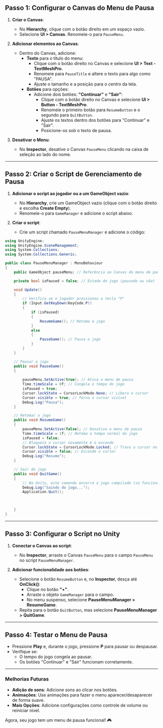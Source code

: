 ## **Passo 1: Configurar o Canvas do Menu de Pausa**

1. **Criar o Canvas**:
   - No **Hierarchy**, clique com o botão direito em um espaço vazio.
   - Selecione **UI > Canvas**. Renomeie-o para `PauseMenu`.

2. **Adicionar elementos ao Canvas**:
   - Dentro do Canvas, adicione:
     - **Texto** para o título do menu:
       - Clique com o botão direito no Canvas e selecione **UI > Text - TextMeshPro**.
       - Renomeie para `PauseTitle` e altere o texto para algo como "PAUSA".
       - Ajuste o tamanho e a posição para o centro da tela.
     - **Botões** para opções:
       - Adicione dois botões: **"Continuar"** e **"Sair"**:
         - Clique com o botão direito no Canvas e selecione **UI > Button - TextMeshPro**.
         - Renomeie o primeiro botão para `ResumeButton` e o segundo para `QuitButton`.
         - Ajuste os textos dentro dos botões para "Continuar" e "Sair".
         - Posicione-os sob o texto de pausa.

3. **Desativar o Menu**:
   - No **Inspector**, desative o Canvas `PauseMenu` clicando na caixa de seleção ao lado do nome.

---

## **Passo 2: Criar o Script de Gerenciamento de Pausa**

1. **Adicionar o script ao jogador ou a um GameObject vazio**:
   - No **Hierarchy**, crie um GameObject vazio (clique com o botão direito e escolha **Create Empty**).
   - Renomeie-o para `GameManager` e adicione o script abaixo.

2. **Criar o script**:
   - Crie um script chamado `PauseMenuManager` e adicione o código:

```csharp
using UnityEngine;
using UnityEngine.SceneManagement;
using System.Collections;
using System.Collections.Generic;

public class PauseMenuManager : MonoBehaviour
{
    public GameObject pauseMenu; // Referência ao Canvas do menu de pausa

    private bool isPaused = false; // Estado do jogo (pausado ou não)

    void Update()
    {
        // Verifica se o jogador pressionou a tecla "P"
        if (Input.GetKeyDown(KeyCode.P))
        {
            if (isPaused)
            {
                ResumeGame(); // Retoma o jogo
            }
            else
            {
                PauseGame(); // Pausa o jogo
            }
        }
    }

    // Pausar o jogo
    public void PauseGame()
    {
        
        pauseMenu.SetActive(true); // Ativa o menu de pausa
        Time.timeScale = 0f; // Congela o tempo do jogo
        isPaused = true;
        Cursor.lockState = CursorLockMode.None; // Libera o cursor
        Cursor.visible = true; // Torna o cursor visível
        Debug.Log("Pausa");
    }

    // Retomar o jogo
    public void ResumeGame()
    {
        pauseMenu.SetActive(false); // Desativa o menu de pausa
        Time.timeScale = 1f; // Retoma o tempo normal do jogo
        isPaused = false;
        // Bloqueia o cursor novamente e o esconde
        Cursor.lockState = CursorLockMode.Locked; // Trava o cursor no centro da tela
        Cursor.visible = false; // Esconde o cursor
        Debug.Log("Resumo");
    }

    // Sair do jogo
    public void QuitGame()
    {
        // Na Unity, este comando encerra o jogo compilado (só funciona depois que o jogo estiver pronto, não na Unity)
        Debug.Log("Saindo do jogo...");
        Application.Quit();
        

        
    }
}

```

---

## **Passo 3: Configurar o Script no Unity**

1. **Conectar o Canvas ao script**:
   - No **Inspector**, arraste o Canvas `PauseMenu` para o campo `PauseMenu` no script `PauseMenuManager`.

2. **Adicionar funcionalidade aos botões**:
   - Selecione o botão `ResumeButton` e, no **Inspector**, desça até **OnClick()**:
     - Clique no botão **"+"**.
     - Arraste o objeto `GameManager` para o campo.
     - No menu suspenso, selecione **PauseMenuManager > ResumeGame**.
   - Repita para o botão `QuitButton`, mas selecione **PauseMenuManager > QuitGame**.

---

## **Passo 4: Testar o Menu de Pausa**

- Pressione **Play** e, durante o jogo, pressione **P** para pausar ou despausar.
- Verifique se:
  - O tempo do jogo congela ao pausar.
  - Os botões "Continuar" e "Sair" funcionam corretamente.

---

### **Melhorias Futuras**
- **Adição de sons**: Adicione sons ao clicar nos botões.
- **Animações**: Use animações para fazer o menu aparecer/desaparecer de forma suave.
- **Mais Opções**: Adicione configurações como controle de volume ou reiniciar nível.

Agora, seu jogo tem um menu de pausa funcional! 🎮

